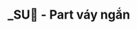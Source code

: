 ---
layout: album
resource: instagram
title: "_SU🎀 - Part váy ngắn"
description: "Instagram album of _SU🎀, part váy ngắn.</br> Username: _sulyu"
active: gallery
album-title: "_SU🎀"
images:
  - image_path: sulyu/váy ngắn/20231223_185505_412384477_1409367226600892_1556114953737945102_n.jpg
  - image_path: sulyu/váy ngắn/20231223_185505_412577457_908583900287116_252508482615425372_n.jpg
  - image_path: sulyu/váy ngắn/20231223_185505_412756550_917921489761194_2371058928543573205_n.jpg
  - image_path: sulyu/váy ngắn/20240313_173906_432788844_2171075949900239_4996701329442599006_n.jpg
  - image_path: sulyu/váy ngắn/20240313_173906_432791430_386460327529771_2582427784932214897_n.jpg
  - image_path: sulyu/váy ngắn/20240313_173906_432794947_894910808983315_1415657604516664921_n.jpg
  - image_path: sulyu/váy ngắn/20240313_173906_432811072_1401806700462852_5304115795019286341_n.jpg
  - image_path: sulyu/váy ngắn/20240313_173906_432816580_359497153727058_3667648975488688100_n.jpg
  - image_path: sulyu/váy ngắn/20240609_195911_447982597_983923789644811_6967110556498266107_n.jpg
  - image_path: sulyu/váy ngắn/20240609_195911_447983079_1543097696286253_6918564748138095957_n.jpg
  - image_path: sulyu/váy ngắn/20240609_195911_448057265_1852373755263626_4319241121960770647_n.jpg
  - image_path: sulyu/váy ngắn/20240630_151456_449463292_836917994602700_1748539157747745755_n.jpg
  - image_path: sulyu/váy ngắn/20240630_151456_449488404_1594013504506528_5171124399535160403_n.jpg
  - image_path: sulyu/váy ngắn/20240630_151456_449538867_1077072257276490_2421751372413679817_n.jpg
  - image_path: sulyu/váy ngắn/20240630_151456_449602643_461651873162947_7304884716597384168_n.jpg
  - image_path: sulyu/váy ngắn/20240630_151456_449637968_788926006372402_771030453418447772_n.jpg
  - image_path: sulyu/váy ngắn/20241130_210828_468732479_555328907128176_5648856470932551281_n.jpg
  - image_path: sulyu/váy ngắn/20241130_210828_468800753_946960430116727_4842928567670819741_n.jpg
  - image_path: sulyu/váy ngắn/20241130_210828_468805587_939747848075014_2987136734630950123_n.jpg
  - image_path: sulyu/váy ngắn/20241130_210828_468813083_1740817193424193_6101795659482385728_n.jpg
  - image_path: sulyu/váy ngắn/20241130_210828_468819378_1816378685863105_4338023012570781605_n.jpg
  - image_path: sulyu/váy ngắn/20241215_115157_470000622_1485219662169654_3104802583616405575_n.jpg
  - image_path: sulyu/váy ngắn/20241215_115157_470013225_462997290238727_2917801379479597231_n.jpg
  - image_path: sulyu/váy ngắn/20241215_115157_470014449_2666716126848043_6267551282555789820_n.jpg
  - image_path: sulyu/váy ngắn/20241215_115157_470021020_1631703091085776_8392003099136319301_n.jpg
  - image_path: sulyu/váy ngắn/20241215_115157_470271458_1740395426503570_6896176409073993028_n.jpg
  - image_path: sulyu/váy ngắn/20241231_181033_472088675_1836518430217974_5800080029266079993_n.jpg
  - image_path: sulyu/váy ngắn/20241231_181033_472248644_589447257365854_877150201755821709_n.jpg
  - image_path: sulyu/váy ngắn/20241231_181033_472249747_501134226423004_8779627736762045214_n.jpg
  - image_path: sulyu/váy ngắn/20250105_125830_472449493_1320642588952401_3260285112476454843_n.jpg
  - image_path: sulyu/váy ngắn/20250105_125830_472819565_1309340910218257_1358367592244243024_n.jpg
  - image_path: sulyu/váy ngắn/20250221_170518_480698028_18380542663138827_2048687723171937356_n.jpg
  - image_path: sulyu/váy ngắn/20250221_170518_481142260_18380542612138827_1052944785890499362_n.jpg
  - image_path: sulyu/váy ngắn/20250221_170518_481148515_18380542645138827_6412322402013884367_n.jpg
  - image_path: sulyu/váy ngắn/20250221_170518_481189479_18380542627138827_8844863213876453043_n.jpg
  - image_path: sulyu/váy ngắn/20250221_170518_481202898_18380542636138827_2147741255129583193_n.jpg
  - image_path: sulyu/váy ngắn/20250221_170518_481473164_18380542660138827_4744799486135535993_n.jpg
  - image_path: sulyu/váy ngắn/20250228_093337_481892434_18381453490138827_1151793322103816995_n.jpg
  - image_path: sulyu/váy ngắn/20250228_093337_482165330_18381453493138827_1771222230713805089_n.jpg
  - image_path: sulyu/váy ngắn/20250228_093337_482262229_18381453466138827_3851691026786423338_n.jpg
  - image_path: sulyu/váy ngắn/snaptik_7426321430976990471_0.jpeg
  - image_path: sulyu/váy ngắn/snaptik_7426321430976990471_1.jpeg
  - image_path: sulyu/váy ngắn/snaptik_7432278977663765778_0.jpeg
  - image_path: sulyu/váy ngắn/snaptik_7432278977663765778_1.jpeg
  - image_path: sulyu/váy ngắn/snaptik_7432278977663765778_2.jpeg
  - image_path: sulyu/váy ngắn/snaptik_7432278977663765778_3.jpeg
  - image_path: sulyu/váy ngắn/snaptik_7434505718239104263_0.jpeg
  - image_path: sulyu/váy ngắn/snaptik_7434505718239104263_1.jpeg
  - image_path: sulyu/váy ngắn/snaptik_7434505718239104263_2.jpeg
  - image_path: sulyu/váy ngắn/snaptik_7434505718239104263_3.jpeg
  - image_path: sulyu/váy ngắn/snaptik_7434505718239104263_4.jpeg
  - image_path: sulyu/váy ngắn/snaptik_7448533562556501266_4.jpeg
  - image_path: sulyu/váy ngắn/snaptik_7453730372946267399_0.jpeg
  - image_path: sulyu/váy ngắn/snaptik_7453730372946267399_1.jpeg
  - image_path: sulyu/váy ngắn/snaptik_7453730372946267399_2.jpeg
  - image_path: sulyu/váy ngắn/snaptik_7465927204170403080_1.jpeg
  - image_path: sulyu/váy ngắn/snaptik_7476389745787030792_3.jpeg
  - image_path: sulyu/váy ngắn/snaptik_7476389745787030792_4.jpeg
  - image_path: sulyu/váy ngắn/snaptik_7481252131622735111_0.jpeg
  - image_path: sulyu/váy ngắn/snaptik_7481252131622735111_1.jpeg
  - image_path: sulyu/váy ngắn/snaptik_7481252131622735111_2.jpeg
  - image_path: sulyu/váy ngắn/snaptik_7481252131622735111_3.jpeg
  - image_path: sulyu/váy ngắn/snaptik_7481933237535739154_0.jpeg
  - image_path: sulyu/váy ngắn/snaptik_7481933237535739154_1.jpeg
  - image_path: sulyu/váy ngắn/snaptik_7481933237535739154_2.jpeg
  - image_path: sulyu/váy ngắn/snaptik_7481933237535739154_3.jpeg
  - image_path: sulyu/váy ngắn/snaptik_7481933237535739154_4.jpeg
  - image_path: sulyu/váy ngắn/snaptik_7481933237535739154_5.jpeg
  - image_path: sulyu/váy ngắn/snaptik_7482736490548677906_0.jpeg
  - image_path: sulyu/váy ngắn/snaptik_7482736490548677906_1.jpeg
  - image_path: sulyu/váy ngắn/snaptik_7482736490548677906_2.jpeg
  - image_path: sulyu/váy ngắn/snaptik_7483884083399937287_0.jpeg
  - image_path: sulyu/váy ngắn/snaptik_7483884083399937287_1.jpeg
  - image_path: sulyu/váy ngắn/snaptik_7483884083399937287_2.jpeg
  - image_path: sulyu/váy ngắn/snaptik_7491315441944513799_0.jpeg
  - image_path: sulyu/váy ngắn/snaptik_7491315441944513799_1.jpeg
  - image_path: sulyu/váy ngắn/snaptik_7491315441944513799_2.jpeg
  - image_path: sulyu/váy ngắn/snaptik_7491315441944513799_3.jpeg
  - image_path: sulyu/váy ngắn/snaptik_7491315441944513799_4.jpeg
  - image_path: sulyu/váy ngắn/snaptik_7496844776487030023_0.jpeg
  - image_path: sulyu/váy ngắn/snaptik_7496844776487030023_1.jpeg
  - image_path: sulyu/váy ngắn/snaptik_7496844776487030023_2.jpeg
---